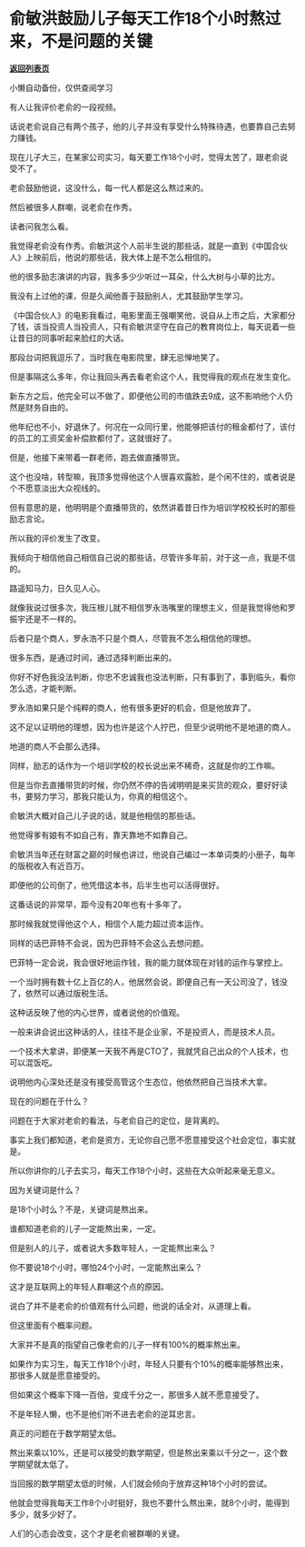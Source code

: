 # 俞敏洪鼓励儿子每天工作18个小时熬过来，不是问题的关键

[**返回列表页**](/gzh/记忆承载3)

小懒自动备份，仅供查阅学习

有人让我评价老俞的一段视频。  

话说老俞说自己有两个孩子，他的儿子并没有享受什么特殊待遇，也要靠自己去努力赚钱。

现在儿子大三，在某家公司实习，每天要工作18个小时，觉得太苦了，跟老俞说受不了。  

老俞鼓励他说，这没什么，每一代人都是这么熬过来的。

然后被很多人群嘲，说老俞在作秀。

读者问我怎么看。

我觉得老俞没有作秀。俞敏洪这个人前半生说的那些话，就是一直到《中国合伙人》上映前后，他说的那些话，我大体上是不怎么相信的。

他的很多励志演讲的内容，我多多少少听过一耳朵，什么大树与小草的比方。  

我没有上过他的课，但是久闻他善于鼓励别人，尤其鼓励学生学习。

《中国合伙人》的电影我看过，电影里面王强嘲笑他，说自从上市之后，大家都分了钱，该当投资人当投资人，只有俞敏洪坚守在自己的教育岗位上，每天说着一些让昔日的同事听起来脸红的大话。  

那段台词把我逗乐了，当时我在电影院里，肆无忌惮地笑了。

但是事隔这么多年，你让我回头再去看老俞这个人，我觉得我的观点在发生变化。  

新东方之后，他完全可以不做了，即便他公司的市值跌去9成，这不影响他个人仍然是财务自由的。

他年纪也不小，好退休了。何况在一众同行里，他能够把该付的租金都付了，该付的员工的工资奖金补偿款都付了，这就很好了。  

但是，他接下来带着一群老师，跑去做直播带货。  

这个也没啥，转型嘛，我顶多觉得他这个人很喜欢露脸，是个闲不住的，或者说是个不愿意淡出大众视线的。  

但有意思的是，他明明是个直播带货的，依然讲着昔日作为培训学校校长时的那些励志言论。  

所以我的评价发生了改变。  

我倾向于相信他自己相信自己说的那些话，尽管许多年前，对于这一点，我是不信的。  

路遥知马力，日久见人心。  

就像我说过很多次，我压根儿就不相信罗永浩嘴里的理想主义，但是我觉得他和罗振宇还是不一样的。

后者只是个商人，罗永浩不只是个商人，尽管我不怎么相信他的理想。

很多东西，是通过时间，通过选择判断出来的。  

你好不好色我没法判断，你忠不忠诚我也没法判断，只有事到了，事到临头，看你怎么选，才能判断。  

罗永浩如果只是个纯粹的商人，他有很多更好的机会，但是他放弃了。  

这不足以证明他的理想，因为也许是这个人拧巴，但至少说明他不是地道的商人。

地道的商人不会那么选择。

同样，励志的话作为一个培训学校的校长说出来不稀奇，这就是你的工作嘛。  

但是当你去直播带货的时候，你仍然不停的告诫明明是来买货的观众，要好好读书，要努力学习，那我只能认为，你真的相信这个。

俞敏洪大概对自己儿子说的话，就是他相信的那些话。  

他觉得爹有娘有不如自己有，靠天靠地不如靠自己。

俞敏洪当年还在财富之巅的时候也讲过，他说自己编过一本单词类的小册子，每年的版税收入有近百万。

即便他的公司倒了，他凭借这本书，后半生也可以活得很好。

这番话说的非常早，距今没有20年也有十多年了。  

那时候我就觉得他这个人，相信个人能力超过资本运作。  

同样的话巴菲特不会说，因为巴菲特不会这么去想问题。  

巴菲特一定会说，我会很好地运作钱，我的能力就体现在对钱的运作与掌控上。  

一个当时拥有数十亿上百亿的人，他居然会说，即便自己有一天公司没了，钱没了，依然可以通过版税生活。  

这种话反映了他的内心世界，或者说他的价值观。  

一般来讲会说出这种话的人，往往不是企业家，不是投资人，而是技术人员。  

一个技术大拿讲，即便某一天我不再是CTO了，我就凭自己出众的个人技术，也可以混饭吃。

说明他内心深处还是没有接受高管这个生态位，他依然把自己当技术大拿。

现在的问题在于什么？  

问题在于大家对老俞的看法，与老俞自己的定位，是背离的。

事实上我们都知道，老俞是资方，无论你自己愿不愿意接受这个社会定位，事实就是。  

所以你讲你的儿子去实习，每天工作18个小时，这些在大众听起来毫无意义。  

因为关键词是什么？  

是18个小时么？不是，关键词是熬出来。

谁都知道老俞的儿子一定能熬出来，一定。  

但是别人的儿子，或者说大多数年轻人，一定能熬出来么？  

你不要说18个小时，哪怕24个小时，一定能熬出来么？  

这才是互联网上的年轻人群嘲这个点的原因。  

说白了并不是老俞的价值观有什么问题，他说的话全对，从道理上看。  

但这里面有个概率问题。  

大家并不是真的指望自己像老俞的儿子一样有100%的概率熬出来。

如果作为实习生，每天工作18个小时，年轻人只要有个10%的概率能够熬出来，那很多人就是愿意接受的。

但如果这个概率下降一百倍，变成千分之一，那很多人就不愿意接受了。

不是年轻人懒，也不是他们听不进去老俞的逆耳忠言。  

真正的问题在于数学期望太低。

熬出来乘以10%，还是可以接受的数学期望，但是熬出来乘以千分之一，这个数学期望就太低了。  

当回报的数学期望太低的时候，人们就会倾向于放弃这种18个小时的尝试。

他就会觉得我每天工作8个小时挺好，我也不要什么熬出来，就8个小时，能得到多少，就多少好了。

人们的心态会改变，这个才是老俞被群嘲的关键。

